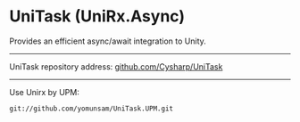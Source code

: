 # UniTask (UniRx.Async)

Provides an efficient async/await integration to Unity.

------

UniTask repository address: [github.com/Cysharp/UniTask](https://github.com/Cysharp/UniTask)

------

Use Unirx by UPM:

```
git://github.com/yomunsam/UniTask.UPM.git
```
